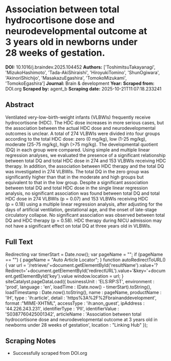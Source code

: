 # Association between total hydrocortisone dose and neurodevelopmental outcome at 3 years old in newborns under 28 weeks of gestation.

**DOI:** 10.1016/j.braindev.2025.104452
**Authors:** ['ToshimitsuTakayanagi', 'MizukoHashimoto', 'Tada-AkiShiraishi', 'HiroyukiTomino', 'ShunOgiwara', 'AkinoriShichijo', 'MasakazuEgashira', 'TomokoMizukami', 'TomokoEgashira']
**Journal:** Brain & development
**Year:** 
**Scraped from:** DOI.org
**Scraped by:** agent_b
**Scraping date:** 2025-10-21T11:07:18.233241

## Abstract

Ventilated very-low-birth-weight infants (VLBWIs) frequently receive hydrocortisone (HDC). The HDC dose increases in more serious cases, but the association between the actual HDC dose and neurodevelopmental outcomes is unclear.
A total of 274 VLBWIs were divided into four groups according to the total HDC dose: zero (0 mg/kg), low (1-25 mg/kg), moderate (25-75 mg/kg), high (>75 mg/kg). The developmental quotient (DQ) in each group were compared. Using simple and multiple linear regression analyses, we evaluated the presence of a significant relationship between total DQ and total HDC dose in 274 and 153 VLBWIs receiving HDC therapy. In addition, the association between HDC therapy and the total DQ was investigated in 274 VLBWIs.
The total DQ in the zero group was significantly higher than that in the moderate and high groups but equivalent to that in the low group. Despite a significant association between total DQ and total HDC dose in the single linear regression analysis, no significant association was found between total DQ and total HDC dose in 274 VLBWIs (p = 0.07) and 153 VLBWIs receiving HDC (p = 0.18) using a multiple linear regression analysis, after adjusting for the days of artificial ventilation, gestational age, and the onset of late-stage circulatory collapse. No significant association was observed between total DQ and HDC therapy (p = 0.58).
HDC therapy during NICU admission may not have a significant effect on total DQ at three years old in VLBWIs.

## Full Text

Redirecting var timerStart = Date.now(); var pageName = ""; if (pageName == "") { pageName = "Auto Article Locator"; } function autoRedirectToURL() { var url = '/retrieve/'+document.getElementById('resultName').value+'?Redirect='+document.getElementById('redirectURL').value+'&key='+document.getElementById('key').value window.location = url; } siteCatalyst.pageDataLoad({ businessUnit : 'ELS:RP:ST', environment : 'prod', language : 'en', loadTime : (Date.now() - timerStart).toString(), loadTimestamp : Date.now().toString(), name : pageName, productName : 'IH', type : 'ih:article', detail : 'https%3A%2F%2Fbrainanddevelopment', format :"MIME-XHTML", accessType : 'ih:anon_guest', ipAddress : '44.226.243.231', identifierType : 'PII', identifierValue : 'S0387760425001342', articleName : 'Association between total hydrocortisone dose and neurodevelopmental outcome at 3&nbsp;years old in newborns under 28&nbsp;weeks of gestation', location : "Linking Hub" });

## Scraping Notes

- Successfully scraped from DOI.org
